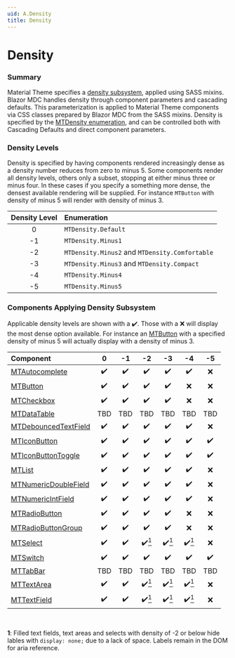 ```yaml
---
uid: A.Density
title: Density
---
```

# Density

### Summary

Material Theme specifies a [density subsystem](https://material.io/develop/web/components/density), applied using SASS mixins. Blazor MDC handles density through component parameters and
cascading defaults. This parameterization is applied to Material Theme components via CSS classes prepared by Blazor MDC from the SASS mixins. Density is specified by the
[MTDensity enumeration](xref:BlazorMdc.MTDensity), and can be controlled both with Cascading Defaults and direct component parameters.

### Density Levels

Density is specified by having components rendered increasingly dense as a density number reduces from zero to minus 5. Some components render all density levels, others only a subset, stopping
at either minus three or minus four. In these cases if you specify a something more dense, the densest available rendering will be supplied. For instance `MTButton` with density of minus 5 will render with
density of minus 3.

| Density Level | Enumeration |
| :-----------: | :---------- |
| 0 | `MTDensity.Default` |
| -1 | `MTDensity.Minus1` |
| -2 | `MTDensity.Minus2` and `MTDensity.Comfortable` |
| -3 | `MTDensity.Minus3` and `MTDensity.Compact` |
| -4 | `MTDensity.Minus4` |
| -5 | `MTDensity.Minus5` |

### Components Applying Density Subsystem

Applicable density levels are shown with a :heavy_check_mark:. Those with a :x: will display the most dense option available. For instance an [MTButton](xref:C.MTButton) with
a specified density of minus 5 will actually display with a density of minus 3.

| Component |   0 |  -1 |  -2 |  -3 |  -4 |  -5 |
| :-------- | :-: | :-: | :-: | :-: | :-: | :-: |
| [MTAutocomplete](xref:C.MTAutocomplete) | :heavy_check_mark: | :heavy_check_mark: | :heavy_check_mark: | :heavy_check_mark: | :heavy_check_mark: | :x: |
| [MTButton](xref:C.MTButton) | :heavy_check_mark: | :heavy_check_mark: | :heavy_check_mark: | :heavy_check_mark: | :x: | :x: |
| [MTCheckbox](xref:C.MTCheckbox) | :heavy_check_mark: | :heavy_check_mark: | :heavy_check_mark: | :heavy_check_mark: | :x: | :x: |
| [MTDataTable<TItem>](xref:C.MTDataTable) | TBD | TBD | TBD | TBD | TBD | TBD |
| [MTDebouncedTextField](xref:C.MTDebouncedTextField) | :heavy_check_mark: | :heavy_check_mark: | :heavy_check_mark: | :heavy_check_mark: | :heavy_check_mark: | :x: |
| [MTIconButton](xref:C.MTIconButton) | :heavy_check_mark: | :heavy_check_mark: | :heavy_check_mark: | :heavy_check_mark: | :heavy_check_mark: | :heavy_check_mark: |
| [MTIconButtonToggle](xref:C.MTIconButtonToggle) | :heavy_check_mark: | :heavy_check_mark: | :heavy_check_mark: | :heavy_check_mark: | :heavy_check_mark: | :heavy_check_mark: |
| [MTList](xref:C.MTList) | :heavy_check_mark: | :heavy_check_mark: | :heavy_check_mark: | :heavy_check_mark: | :heavy_check_mark: | :x: |
| [MTNumericDoubleField](xref:C.MTNumericDoubleField) | :heavy_check_mark: | :heavy_check_mark: | :heavy_check_mark: | :heavy_check_mark: | :heavy_check_mark: | :x: |
| [MTNumericIntField](xref:C.MTNumericIntField) | :heavy_check_mark: | :heavy_check_mark: | :heavy_check_mark: | :heavy_check_mark: | :heavy_check_mark: | :x: |
| [MTRadioButton](xref:C.MTRadioButton) | :heavy_check_mark: | :heavy_check_mark: | :heavy_check_mark: | :heavy_check_mark: | :x: | :x: |
| [MTRadioButtonGroup](xref:C.MTRadioButtonGroup) | :heavy_check_mark: | :heavy_check_mark: | :heavy_check_mark: | :heavy_check_mark: | :x: | :x: |
| [MTSelect](xref:C.MTSelect) | :heavy_check_mark: | :heavy_check_mark: | :heavy_check_mark:[<sup>1</sup>](#fn1) | :heavy_check_mark:[<sup>1</sup>](#fn1) | :heavy_check_mark:[<sup>1</sup>](#fn1) | :x: |
| [MTSwitch](xref:C.MTSwitch) | :heavy_check_mark: | :heavy_check_mark: | :heavy_check_mark: | :heavy_check_mark: | :heavy_check_mark: | :heavy_check_mark: |
| [MTTabBar](xref:C.MTTabBar) | TBD | TBD | TBD | TBD | TBD | TBD |
| [MTTextArea](xref:C.MTTextArea) | :heavy_check_mark: | :heavy_check_mark: | :heavy_check_mark:[<sup>1</sup>](#fn1) | :heavy_check_mark:[<sup>1</sup>](#fn1) | :heavy_check_mark:[<sup>1</sup>](#fn1) | :x: |
| [MTTextField](xref:C.MTTextField) | :heavy_check_mark: | :heavy_check_mark: | :heavy_check_mark:[<sup>1</sup>](#fn1) | :heavy_check_mark:[<sup>1</sup>](#fn1) | :heavy_check_mark:[<sup>1</sup>](#fn1) | :x: |

<br />

**1<a name="fn1"></a>**: Filled text fields, text areas and selects with density of -2 or below hide lables with `display: none;` due to a lack of space. Labels remain in the DOM for aria reference.